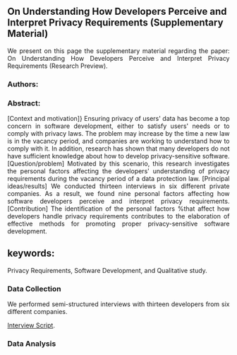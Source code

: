 ## On Understanding How Developers Perceive and Interpret Privacy Requirements (Supplementary Material)
<div style="text-align: justify">We present on this page the supplementary material regarding the paper: On Understanding How Developers Perceive and Interpret Privacy Requirements (Research Preview).</div> 

### Authors: 

### Abstract:
<div style="text-align: justify">[Context and motivation]} Ensuring privacy of users' data has become a top concern in software development, either to satisfy users' needs or to comply with privacy laws. The problem may increase by the time a new law is in the vacancy period, and companies are working to understand how to comply with it. In addition, research has shown that many developers do not have sufficient knowledge about how to develop privacy-sensitive software. [Question/problem] Motivated by this scenario, this research investigates the personal factors affecting the developers' understanding of privacy requirements during the vacancy period of a data protection law. [Principal ideas/results] We conducted thirteen interviews in six different private companies. As a result, we found nine personal factors affecting how software developers perceive and interpret privacy requirements. [Contribution] The identification of the personal factors %that affect how developers handle privacy requirements contributes to the elaboration of effective methods for promoting proper privacy-sensitive software development.</div>

## keywords:
Privacy Requirements, Software Development, and Qualitative study.

### Data Collection
<div style="text-align: justify">We performed semi-structured interviews with thirteen developers from six different companies. </div>

[Interview Script](https://github.com/Marianapmaia/PrivacyRequirementsByDevelopers/blob/master/Questionnaire.pdf).

### Data Analysis

<div style=The data analysis was conducted based on quantitative descriptive statistical analysis and qualitative coding principles of GT (Open coding; Axial coding; and Selective coding).
We started the coding process by performing open coding, in which we created codes for extracts of the text. After that, in axial coding, we took further readings in the transcripts and the created codes (from open coding). Thus, we identified other text extracts and also group similar codes. Finally, in selective coding, we identified categories that codes could be linked to. These categories are the Personal factors that affect how developers interpret and perceive privacy in requirements engineering. </div>

<div style=The model presented in the figure below explains the personal factors that play a role in developers’ understanding of privacy. 
In the rectangles, we show nine categories as personal factors that affect positively (+) or negatively (-) how developers perceive and interpret privacy requirements. 
The arrows between categories (personal factors) represent that the related categories can influence each other. We also found some secondary factors (represented as a statement with an arrow to a category) which can influence positively (+), i.e., corroborate, or negatively (-), i.e., oppose the personal factors.</div>




